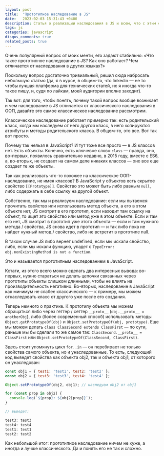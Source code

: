 ```yaml
---
layout: post
title:  "Прототипное наследование в JS"
date:   2023-02-03 15:31:43 +0400
description: Статья о реализации наследования в JS и всем, что с этим связано
tags: js
categories: javascript
disqus_comments: true
related_posts: true
---
```


Очень популярный вопрос от моих менти, его задают стабильно:
«Что такое прототипное наследование в JS? Как оно работает? Чем отличается от наследования в других языках?»

Поскольку вопрос достаточно тривиальный, решил сюда набросать небольшую статью (да, я в курсе, в общем-то, что linkedin — не то чтобы лучшая платформа для технических статей, но я иногда что-то такое пишу, и, судя по лайкам, моей аудитории вполне заходит).

Так вот: для того, чтобы понять, почему такой вопрос вообще возникает и чем наследование в JS отличается от классического наследования в ООП, давайте это самое классическое наследование рассмотрим.

Классическое наследование работает примерно так: есть родительский класс, когда мы наследуем от него другой класс, в него копируются атрибуты и методы родительского класса. В общем-то, это все. Вот так вот просто.

Почему так нельзя в JavaScript? И тут тоже все просто — в JS классов нет. Есть объекты. Конечно, есть ключевое слово `class` — правда, оно, во-первых, появилось сравнительно недавно, в 2015 году, вместе с ES6, а, во-вторых, не создает на самом деле никаких классов — оно все еще создает те же объекты.

Так как реализовать что-то похожее на классическое ООП-наследование, не имея классов? В JavaScript у объектов есть скрытое свойство `[[Prototype]]`. Свойство это может быть либо равным `null`, либо содержать в себе ссылку на другой объект.

Собственно, так мы и реализуем наследование: если мы пытаемся прочитать свойство или использовать метод объекта, а его в этом объекте нет, JS смотрит в его прототип, если находит там ссылку на объект, то ищет это свойство или метод уже в этом объекте. Если и там его нет, JS смотрит в прототип уже этого объекта — если и там нужного метода / свойства, JS снова идет в прототип — и так либо пока не найдет нужный метод / свойство, либо не встретит в прототипе null.

В таком случае JS либо вернет undefined, если мы искали свойство, либо, если мы искали функцию, упадет с `TypeError: obj.nonExistingMethod is not a function`.

Это и называется прототипным наследованием в JavaScript.

Кстати, из этого всего можно сделать два интересных вывода: во-первых, нужно стараться не делать цепочки связанных через прототипы объекты слишком длинными, чтобы не влиять на производительность негативно. Во-вторых, наследование в JavaScript как минимум не слабее классического — к примеру, мы можем отнаследовать класс от другого уже после его создания.

Теперь немного о практике. К прототипу объекта мы можем обращаться либо через геттер / сеттер `__proto__` (`obj.__proto__ = anotherObj`),  либо (более современный способ) использовать методы `Object.getPrototypeOf(obj)` и `Object.setPrototypeOf(obj, prototype)`.  Еще мы можем делать `class ClassSecond extends ClassFirst` — по сути, раньше мы бы сделали то же самое так: `ClassSecond.__proto__ = ClassFirst` или `Object.setPrototypeOf(ClassSecond, ClassFirst)`.

Здесь стоит упомянуть цикл `for..in` — он перебирает не только свойства самого объекта, но и унаследованные. То есть, следующий код выведет свойства как объекта obj2,  так и объекта obj1, от которого он унаследован:

```js
const obj1 = { test1: 'test1', test2: 'test2' };
const obj2 = { test3: 'test3', test4: 'test4' };

Object.setPrototypeOf(obj2, obj1); // наследуем obj2 от obj1

for (const prop in obj2) {
  console.log(`${prop}: ${obj2[prop]}`);
}

// выведет:

test3: test3
test4: test4
test1: test1
test2: test2

```

Как небольшой итог: прототипное наследование ничем не хуже, а иногда и лучше классического. Да и понять его не так и сложно.
